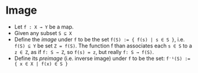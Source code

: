 # Image

- Let `f : X → Y` be a map.
- Given any subset `S ⊆ X`
- Define the *image* under `f` to be the set `f(S) := { f(s) | s ∈ S }`, 
  i.e. `f(S) ⊆ Y` be set `Z = f(S)`. The function f than associates each `s ∈ S` to a `z ∈ Z`, as if `f: S → Z`, so `f(s) = z`, but really `f: S → f(S)`.
- Define its *preimage* (i.e. inverse image) under `f` to be the set: 
  `f⁻¹(S) := { x ∈ X | f(x) ∈ S }`
